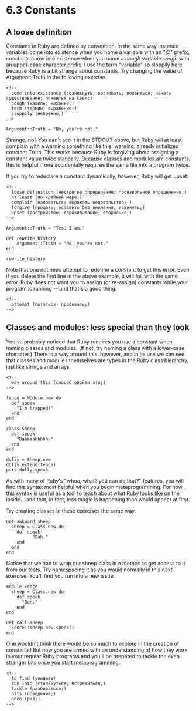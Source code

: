 ﻿# 6.3 Constants #

## A loose definition ##

Constants in Ruby are defined by convention. In the same way instance variables come into existence when you name a variable with an "@" prefix, constants come into existence when you name a *cough* variable *cough* with an upper-case character prefix. I use the term "variable" so sloppily here because Ruby is a bit strange about constants. Try changing the value of Argument::Truth in the following exercise.

	<!--
	  come into existance (возникнуть; возникать; появиться; начать существование; появитья на свет;)
	  cough (кашель; чихание;)
	  term (термин; выражение;)
	  sloppily (небрежно;)
	-->

	Argument::Truth = "No, you're not."

Strange, no? You can't see it in the STDOUT above, but Ruby will at least complain with a warning something like this: warning: already initialized constant Truth. This works because Ruby is forgiving about assigning a constant value twice statically. Because classes and modules are constants, this is helpful if one accidentally requires the same file into a program twice.

If you try to redeclare a constant dynamically, however, Ruby will get upset:

	<!--
	  loose definition (нестрогое определение; произвольное определение;)
	  at least (по крайней мере;)
	  complain (жаловаться; выражать недовольство; )
	  forgive (прощать; оставить без внимания; извинять;)
	  upset (растройство; опрокидывание; огорчение;)
	-->

	Argument::Truth = "Yes, I am."

	def rewrite_history
		Argument::Truth = "No, you're not."
	end

	rewrite_history

Note that one not need attempt to redefine a constant to get this error. Even if you delete the first line in the above example, it will fail with the same error. Ruby does not want you to assign (or re-assign) constants while your program is running -- and that's a good thing.

	<!--
	  attempt (пытаться; пробовать;)
	-->

## Classes and modules: less special than they look ##

You've probably noticed that Ruby requires you use a constant when naming classes and modules. (If not, try naming a class with a lower-case character.) There is a way around this, however, and in its use we can see that classes and modules themselves are types in the Ruby class hierarchy, just like strings and arrays.

	<!--
	  way around this (способ обойти это;)
	-->

	fence = Module.new do
	  def speak
	    "I'm trapped!"
	  end
	end

	class Sheep
	  def speak
	    "Baaaaahhhhh."
	  end
	end

	dolly = Sheep.new
	dolly.extend(fence)
	puts dolly.speak

As with many of Ruby's "whoa, what? you can do that?" features, you will find this syntax most helpful when you begin metaprogramming. For now, this syntax is useful as a tool to teach about what Ruby looks like on the inside... and that, in fact, less magic is happening than would appear at first.

Try creating classes in these exercises the same way.

	def awkward_sheep
	  sheep = Class.new do
	    def speak
    	      "Bah."
 	    end
	  end
	end

Notice that we had to wrap our sheep class in a method to get access to it from our tests. Try namespacing it as you would normally in this next exercise. You'll find you run into a new issue.

	module Fence
	  sheep = Class.new do
	    def speak
	      "Bah."
	    end 
	end

	def call_sheep
  	  Fence::sheep.new.speak()
	end

One wouldn't think there would be so much to explore in the creation of constants! But now you are armed with an understanding of how they work in your regular Ruby programs and you'll be prepared to tackle the even stranger bits once you start metaprogramming.

	<!--
	  to find (увидеть)
	  run into (столкнуться; встретиться;)
	  tackle (разбираться;)
	  bits (поведение;)
	  once (раз;)
	-->
